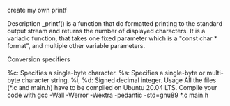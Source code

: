 create my own printf

Description
_printf() is a function that do formatted printing to the standard output stream and returns the number of displayed characters. It is a variadic function, that takes one fixed parameter which is a "const char * format", and multiple other variable parameters.

Conversion specifiers

%c: Specifies a single-byte character.
%s: Specifies a single-byte or multi-byte character string.
%i, %d: Signed decimal integer.
Usage
All the files (*.c and main.h) have to be compiled on Ubuntu 20.04 LTS.
Compile your code with gcc -Wall -Werror -Wextra -pedantic -std=gnu89 *.c main.h
